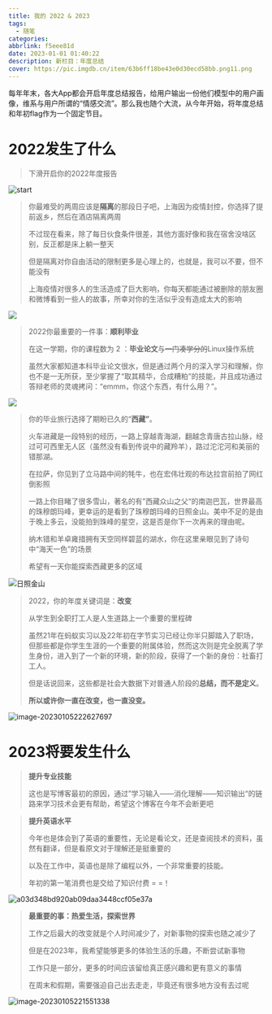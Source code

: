 ```yaml
---
title: 我的 2022 & 2023
tags:
  - 随笔
categories: 
abbrlink: f5eee81d
date: 2023-01-01 01:40:22
description: 新栏目：年度总结
cover: https://pic.imgdb.cn/item/63b6ff18be43e0d30ecd58bb.png11.png
---
```



每年年末，各大App都会开启年度总结报告，给用户输出一份他们模型中的用户画像，维系与用户所谓的“情感交流”。那么我也随个大流，从今年开始，将年度总结和年初flag作为一个固定节目。

# 2022发生了什么

> 下滑开启你的2022年度报告

![start](https://pic.imgdb.cn/item/63b6d7febe43e0d30e7ca254.jpg)



> 你最难受的两周应该是**隔离**的那段日子吧，上海因为疫情封控，你选择了提前返乡，然后在酒店隔离两周
>
> 不过现在看来，除了每日伙食条件很差，其他方面好像和我在宿舍没啥区别，反正都是床上躺一整天
>
> 但是隔离对你自由活动的限制更多是心理上的，也就是，我可以不要，但不能没有
>
> 上海疫情对很多人的生活造成了巨大影响，你每天都能通过被删除的朋友圈和微博看到一些人的故事，所幸对你的生活似乎没有造成太大的影响

![](https://pic.imgdb.cn/item/63b6d892be43e0d30e7dfeac.jpg)



> 2022你最重要的一件事：**顺利毕业**
>
> 在这一学期，你的课程数为 2 ：**毕业论文**与~~一门凑学分的~~Linux操作系统
>
> 虽然大家都知道本科毕业论文很水，但是通过两个月的深入学习和理解，你也不是一无所获，至少掌握了“取其精华，合成糟粕”的技能，并且成功通过答辩老师的灵魂拷问：“emmm，你这个东西，有什么用？”。

![](https://pic.imgdb.cn/item/63b6d983be43e0d30e803f7b.jpg)



> 你的毕业旅行选择了期盼已久的“**西藏”**。
>
> 火车进藏是一段特别的经历，一路上穿越青海湖，翻越念青唐古拉山脉，经过可可西里无人区（虽然没有看到传说中的藏羚羊），路过沱沱河和美丽的错那湖。
>
> 在拉萨，你见到了立马路中间的牦牛，也在宏伟壮观的布达拉宫前拍了网红倒影照
>
> 一路上你目睹了很多雪山，著名的有”西藏众山之父“的南迦巴瓦，世界最高的珠穆朗玛峰，更幸运的是看到了珠穆朗玛峰的日照金山。美中不足的是由于晚上多云，没能拍到珠峰的星空，这是否是你下一次再来的理由呢。
>
> 纳木错和羊卓雍措拥有天空同样碧蓝的湖水，你在这里亲眼见到了诗句中“海天一色”的场景
>
> 希望有一天你能探索西藏更多的区域

![日照金山](https://pic.imgdb.cn/item/63b6d79bbe43e0d30e7bca27.jpg)



> 2022，你的年度关键词是：**改变**
>
> 从学生到全职打工人是人生道路上一个重要的里程碑
>
> 虽然21年在蚂蚁实习以及22年初在字节实习已经让你半只脚踏入了职场，但那些都是你学生生涯的一个重要的附属体验，然而这次则是完全脱离了学生身份，进入到了一个新的环境，新的阶段，获得了一个新的身份：社畜打工人。
>
> 但是话说回来，这些都是社会大数据下对普通人阶段的**总结，而不是定义**。
>
> **所以或许你一直在改变，也一直没变。**

![image-20230105222627697](https://pic.imgdb.cn/item/63b6dedabe43e0d30e8bbc80.jpg)



# 2023将要发生什么

> **提升专业技能**
>
> 这也是写博客最初的原因，通过”学习输入——消化理解——知识输出“的链路来学习技术会更有帮助，希望这个博客在今年不会断更吧



> **提升英语水平**
>
> 今年也是体会到了英语的重要性，无论是看论文，还是查阅技术的资料，虽然有翻译，但是看原文对于理解还是挺重要的
>
> 以及在工作中，英语也是除了编程以外，一个非常重要的技能。
>
> 年初的第一笔消费也是交给了知识付费 = =！

![a03d348bd920ab09daa3448ccf05e37a](https://pic.imgdb.cn/item/63b6fed3be43e0d30ecc8f55.jpg)





> **最重要的事：热爱生活，探索世界**
>
> 工作之后最大的改变就是个人时间减少了，对新事物的探索也随之减少了
>
> 但是在2023年，我希望能够更多的体验生活的乐趣，不断尝试新事物
>
> 工作只是一部分，更多的时间应该留给真正感兴趣和更有意义的事情
>
> 在周末和假期，需要强迫自己出去走走，毕竟还有很多地方没有去过呢

![image-20230105221551338](https://pic.imgdb.cn/item/63b6dea8be43e0d30e8b544a.jpg)



